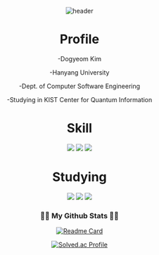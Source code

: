 <div align=center>

![header](https://capsule-render.vercel.app/api?type=waving&color=gradient&height=300&section=header&text=Dogyeom's%20github&fontSize=90)

<h1> Profile </h1>
  <p align = "center"> -Dogyeom Kim </p>
  <p align = "center"> -Hanyang University </p>
  <p align = "center"> -Dept. of Computer Software Engineering </p>
  <p align = "center"> -Studying in KIST Center for Quantum Information </p>

<h1> Skill </h1>
<img src="https://img.shields.io/badge/Python-3776AB?style=for-the-badge&logo=Python&logoColor=white">
<img src="https://img.shields.io/badge/C++-00599C?style=for-the-badge&logo=C%2B%2B&logoColor=white">
<img src="https://img.shields.io/badge/java-FC4C02?style=for-the-badge&logo=java&logoColor=white">

<h1> Studying </h1>
<img src="https://img.shields.io/badge/JavaScript-F7DF1E?style=for-the-badge&logo=JavaScript&logoColor=white">
<img src="https://img.shields.io/badge/Qiskit-6929C4?style=for-the-badge&logo=Qiskit&logoColor=white">
<img src="https://img.shields.io/badge/Jupyter-F37626?style=for-the-badge&logo=Jupyter&logoColor=white">

<h3 align="center">👩‍💻 My Github Stats 👩‍💻</h3>
<div align="center">


[![Readme Card](https://github-readme-stats.vercel.app/api/pin/?username=zorocrit&repo=github-readme-stats)](https://github.com/zorocrit/github-readme-stats)
</div>

[![Solved.ac Profile](http://mazassumnida.wtf/api/generate_badge?boj=zorocrit)](https://solved.ac/zorocrit)<br/>
</div>
